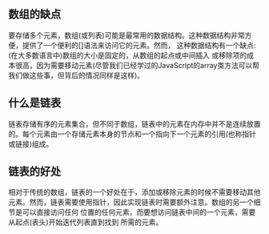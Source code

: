 ## 数组的缺点
要存储多个元素，数组(或列表)可能是最常用的数据结构。这种数据结构非常方便，提供了一个便利的[]语法来访问它的元素。然而， 这种数据结构有一个缺点:(在大多数语言中)数组的大小是固定的，从数组的起点或中间插入 或移除项的成本很高，因为需要移动元素(尽管我们已经学过的JavaScript的array类方法可以帮 我们做这些事，但背后的情况同样是这样)。  
## 什么是链表
链表存储有序的元素集合，但不同于数组，链表中的元素在内存中并不是连续放置的。每个元素由一个存储元素本身的节点和一个指向下一个元素的引用(也称指针或链接)组成。  
## 链表的好处
相对于传统的数组，链表的一个好处在于，添加或移除元素的时候不需要移动其他元素。然而，链表需要使用指针，因此实现链表时需要额外注意。数组的另一个细节是可以直接访问任何 位置的任何元素，而要想访问链表中间的一个元素，需要从起点(表头)开始迭代列表直到找到 所需的元素。
